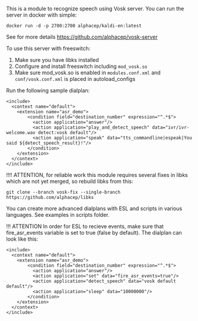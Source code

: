 This is a module to recognize speech using Vosk server. You can run the server in docker with simple:

```
docker run -d -p 2700:2700 alphacep/kaldi-en:latest
```

See for more details https://github.com/alphacep/vosk-server

To use this server with freeswitch:

  1. Make sure you have libks installed
  1. Configure and install freeswitch including `mod_vosk.so`
  1. Make sure mod_vosk.so is enabled in `modules.conf.xml` and `conf/vosk.conf.xml` is placed in autoload_configs

Run the following sample dialplan:

```
<include>
  <context name="default">
    <extension name="asr_demo">
        <condition field="destination_number" expression="^.*$">
          <action application="answer"/>
          <action application="play_and_detect_speech" data="ivr/ivr-welcome.wav detect:vosk default"/>
          <action application="speak" data="tts_commandline|espeak|You said ${detect_speech_result}!"/>
        </condition>
    </extension>
  </context>
</include>
```

!!!! ATTENTION, for reliable work this module requires several fixes in libks which are not yet merged, so rebuild libks from this:

```
git clone --branch vosk-fix --single-branch https://github.com/alphacep/libks
```

You can create more advanced dialplans with ESL and scripts in various languages. See examples in scripts folder.

!!! ATTENTION In order for ESL to recieve events, make sure that fire_asr_events variable is set to true (false by default).
The dialplan can look like this:

```
<include>
  <context name="default">
    <extension name="asr_demo">
        <condition field="destination_number" expression="^.*$">
          <action application="answer"/>
          <action application="set" data="fire_asr_events=true"/>
          <action application="detect_speech" data="vosk default default"/>
          <action application="sleep" data="10000000"/>
        </condition>
    </extension>
  </context>
</include>
```